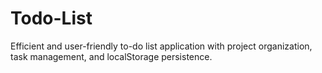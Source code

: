 # Todo-List
Efficient and user-friendly to-do list application with project organization, task management, and localStorage persistence.
